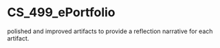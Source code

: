 # CS_499_ePortfolio
 polished and improved artifacts to provide a reflection narrative for each artifact.
